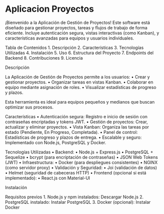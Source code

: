 # Aplicacion Proyectos
¡Bienvenido a la Aplicación de Gestión de Proyectos! Este software está diseñado para gestionar proyectos, tareas y flujos de trabajo de forma eficiente. Incluye autenticación segura, vistas interactivas (como Kanban), y características avanzadas para equipos y usuarios individuales.

Tabla de Contenidos
	1.	Descripción
	2.	Características
	3.	Tecnologías Utilizadas
	4.	Instalación
	5.	Uso
	6.	Estructura del Proyecto
	7.	Endpoints del Backend
	8.	Contribuciones
	9.	Licencia

Descripción

La Aplicación de Gestión de Proyectos permite a los usuarios:
	•	Crear y gestionar proyectos.
	•	Organizar tareas en vistas Kanban.
	•	Colaborar en equipo mediante asignación de roles.
	•	Visualizar estadísticas de progreso y plazos.

Esta herramienta es ideal para equipos pequeños y medianos que buscan optimizar sus procesos.

Características
	•	Autenticación segura: Registro e inicio de sesión con contraseñas encriptadas y tokens JWT.
	•	Gestión de proyectos: Crear, actualizar y eliminar proyectos.
	•	Vista Kanban: Organiza las tareas por estado (Pendiente, En Progreso, Completada).
	•	Panel de control: Estadísticas de progreso y plazos de entrega.
	•	Escalable y seguro: Implementado con Node.js, PostgreSQL y Docker.


 Tecnologías Utilizadas
	•	Backend:
	•	Node.js + Express.js
	•	PostgreSQL + Sequelize
	•	bcrypt (para encriptación de contraseñas)
	•	JSON Web Tokens (JWT)
	•	Infraestructura:
	•	Docker (para despliegues consistentes)
	•	NGINX (como servidor proxy)
	•	Validación y Seguridad:
	•	Joi (validación de datos)
	•	Helmet (seguridad de cabeceras HTTP)
	•	Frontend (opcional si está implementado):
	•	React.js con Material-UI

 Instalación

Requisitos previos
	1.	Node.js y npm instalados: Descargar Node.js
	2.	PostgreSQL instalado: Instalar PostgreSQL
	3.	Docker (opcional): Instalar Docker
